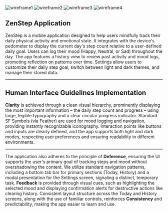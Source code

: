 ![wireframe1](./assets/images/screenshot.png)
![wireframe2](./assets/images/screenshot.png)
![wireframe3](./assets/images/screenshot.png)
![wireframe4](./assets/images/screenshot.png)

## ZenStep Application

ZenStep is a mobile application designed to help users mindfully track their daily physical activity and emotional state. It integrates with the device's pedometer to display the current day's step count relative to a user-defined daily goal. Users can log their mood (Happy, Neutral, or Sad) throughout the day. The app features a history view to review past activity and mood logs, promoting reflection on patterns over time. Settings allow users to customize their daily step goal, switch between light and dark themes, and manage their stored data.

---

## Human Interface Guidelines Implementation

 **Clarity** is achieved through a clean visual hierarchy, prominently displaying the most important information – the daily step count and progress – using large, legible typography and a clear circular progress indicator. Standard SF Symbols (via Feather) are used for mood logging and navigation, providing instantly recognizable iconography. Interaction points like buttons and inputs are clearly defined, and the app supports both light and dark modes, respecting user preferences and ensuring readability in different environments. 


---

The application also adheres to the principle of **Deference**, ensuring the UI supports the user's primary goal of tracking steps and mood without overshadowing the content. We utilize standard navigation patterns, including a bottom tab bar for primary sections (Today, History) and a modal presentation for the Settings screen, signaling a distinct, temporary task. **Feedback** is provided through visual cues, such as highlighting the selected mood and displaying confirmation alerts for destructive actions like clearing history. Consistent layout structure across the Today and History screens, along with the use of familiar controls, reinforces **Consistency** and predictability, making the app easier to learn and use. 